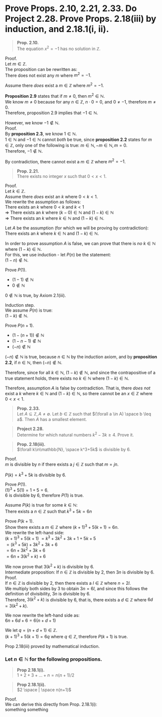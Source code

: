 # Prove Props. 2.10, 2.21, 2.33. Do Project 2.28. Prove Props. 2.18(iii) by induction, and 2.18.1(i, ii).  

> **Prop. 2.10.**  
> The equation $x^2=-1$ has no solution in $\mathbb{Z}$.  

Proof.  
Let $m\in\mathbb{Z}$.  
The proposition can be rewritten as:  
There does not exist any $m$ where $m^2=-1$.  

Assume there *does* exist a $m\in\mathbb{Z}$ where $m^2=-1$.  

**Proposition 2.9** states that if $m\neq0$, then $m^2\in\mathbb{N}$.  
We know $m\neq0$ because for any $n\in\mathbb{Z}$, $n\cdot 0=0$, and $0\neq -1$, therefore $m\neq0$.    
Therefore, proposition 2.9 implies that $-1\in\mathbb{N}$.  

However, we know $-1\notin\mathbb{N}$.  
Proof.  
By **proposition 2.3**, we know $1\in\mathbb{N}$.  
$1\in\mathbb{N}$ and $-1\in\mathbb{N}$ cannot *both* be true, since **proposition 2.2** states for $m\in\mathbb{Z}$, only one of the following is true: $m\in\mathbb{N}, -m\in\mathbb{N}, m=0$.  
Therefore, $-1\notin\mathbb{N}$.  

By contradiction, there cannot exist a $m\in\mathbb{Z}$ where $m^2=-1$.  

> **Prop. 2.21.**  
> There exists no integer $x$ such that $0<x<1$.  

Proof.  
Let $k\in\mathbb{Z}$.  
Assume there *does* exist an $k$ where $0<k<1$.  
We rewrite the assumption as follows:  
There exists an $k$ where $0<k$ and $k<1$  
$\Rightarrow$ There exists an $k$ where $(k-0)\in\mathbb{N}$ and $(1-k)\in\mathbb{N}$  
$\Rightarrow$ There exists an $k$ where $k\in\mathbb{N}$ and $(1-k)\in\mathbb{N}$.  

Let $A$ be the assumption (for which we will be proving by contradiction):  
There exists an $k$ where $k\in\mathbb{N}$ and $(1-k)\in\mathbb{N}$.  

In order to prove assumption $A$ is false, we can prove that there is *no* $k\in\mathbb{N}$ where $(1-k)\in\mathbb{N}$.  
For this, we use induction - let $P(n)$ be the statement:  
$(1-n)\notin\mathbb{N}$.  

Prove $P(1)$.  
- $(1-1)\notin\mathbb{N}$
- $0\notin\mathbb{N}$

$0\notin\mathbb{N}$ is true, by Axiom 2.1(iii).  

Induction step.  
We assume $P(n)$ is true:  
$(1-k)\notin\mathbb{N}$.  

Prove $P(n+1)$.  
- $(1-(n+1))\notin\mathbb{N}$
- $(1-n-1)\notin\mathbb{N}$
- $(-n)\notin\mathbb{N}$

$(-n)\notin\mathbb{N}$ is true, because $n\in\mathbb{N}$ by the induction axiom, and by **proposition 2.2**, if $n\in\mathbb{N}$, then $(-n)\notin\mathbb{N}$.  

Therefore, since for all $k\in\mathbb{N}$, $(1-k)\notin\mathbb{N}$, and since the contrapositive of a true statement holds, there exists no $k\in\mathbb{N}$ where $(1-k)\in\mathbb{N}$.  

Therefore, assumption $A$ is false by contradiction. That is, there *does not* exist a $k$ where $k\in\mathbb{N}$ and $(1-k)\in\mathbb{N}$, so there cannot be an $x\in\mathbb{Z}$ where $0<x<1$.  

> **Prop. 2.33.**  
> Let $A \subseteq \mathbb{Z}, A\neq\emptyset$. Let $b\in\mathbb{Z}$ such that $(\forall a \in A) \space b \leq a$.  Then $A$ has a smallest element.  

> **Project 2.28.**  
> Determine for which natural numbers $k^2-3k\geq 4$. Prove it.  



> **Prop. 2.18(iii).**  
> $\forall k\in\mathbb{N}, \space k^3+5k$ is divisible by 6.

Proof.  
$m$ is divisible by $n$ if there exists a $j\in\mathbb{Z}$ such that $m=jn$.  

$P(k)=k^3+5k$ is divisible by 6.  

Prove $P(1)$.  
$(1)^3+5(1)=1+5=6$.  
$6$ is divisible by $6$, therefore $P(1)$ is true.  

Assume $P(k)$ is true for some $k\in\mathbb{N}$:  
There exists a $n\in\mathbb{Z}$ such that $k^3+5k=6n$  

Prove $P(k+1)$.  
Show there exists a $m\in\mathbb{Z}$ where $(k+1)^3+5(k+1)=6n$.  
We rewrite the left-hand side:  
$(k+1)^3+5(k+1)$
$=k^3+3k^2+3k+1+5k+5$   
$=(k^3+5k)+3k^2+3k+6$  
$=6n+3k^2+3k+6$  
$=6n+3(k^2+k)+6$  

We now prove that $3(k^2+k)$ is divisible by 6.  
Intermediate proposition: If $n\in\mathbb{Z}$ is divisible by $2$, then $3n$ is divisible by $6$.  
Proof.  
If $n\in\mathbb{Z}$ is divisible by $2$, then there exists a $l\in\mathbb{Z}$ where $n=2l$.  
We multiply both sides by $3$ to obtain $3n=6l$, and since this follows the definition of divisibility, $3n$ is divisible by $6$.  
Therefore, $3(k^2+k)$ is divisible by $6$, that is, there exists a $d\in\mathbb{Z}$ where $6d=3(k^2+k)$.  

We now rewrite the left-hand side as:  
$6n+6d+6=6(n+d+1)$

We let $q=(n+d+1)\in\mathbb{Z}$.  
$(k+1)^3+5(k+1)=6q$ where $q\in\mathbb{Z}$, therefore $P(k+1)$ is true.  

Prop 2.18(iii) proved by mathematical induction.  

### Let $n\in\mathbb{N}$ for the following propositions.  

> **Prop 2.18.1(i).**  
> $1+2+3+...+n = n(n+1)/2$  

 

> **Prop 2.18.1(ii).**  
> $2 \space | \space n(n+1)$  

Proof.  
We can derive this directly from Prop. 2.18.1(i):  
something something

